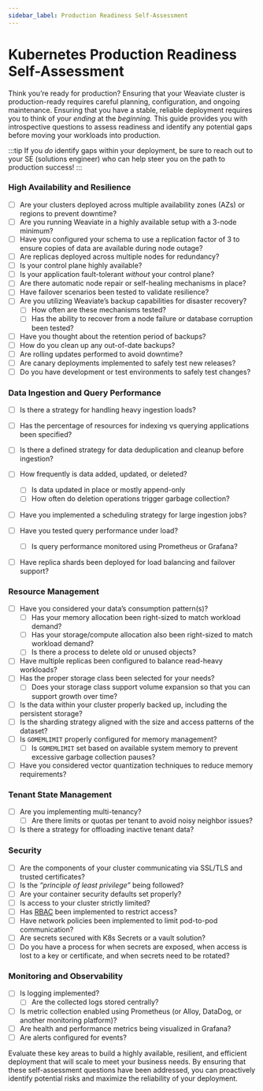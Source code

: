 ```yaml
---
sidebar_label: Production Readiness Self-Assessment
---
```


# Kubernetes Production Readiness Self-Assessment

Think you’re ready for production? Ensuring that your Weaviate cluster is production-ready requires careful planning, configuration, and ongoing maintenance. Ensuring that you have a stable, reliable deployment requires you to think of your *ending* at the *beginning.* This guide provides you with introspective questions to assess readiness and identify any potential gaps before moving your workloads into production.

:::tip
If you *do* identify gaps within your deployment, be sure to reach out to your SE (solutions engineer) who can help steer you on the path to production success!
:::


### High Availability and Resilience

- [ ]  Are your clusters deployed across multiple availability zones (AZs) or regions to prevent downtime?
- [ ]  Are you running Weaviate in a highly available setup with a 3-node minimum?
- [ ]  Have you configured your schema to use a replication factor of 3 to ensure copies of data are available during node outage?
- [ ]  Are replicas deployed across multiple nodes for redundancy?
- [ ]  Is your control plane highly available?
- [ ]  Is your application fault-tolerant *without* your control plane?
- [ ]  Are there automatic node repair or self-healing mechanisms in place?
- [ ]  Have failover scenarios been tested to validate resilience?
- [ ]  Are you utilizing Weaviate’s backup capabilities for disaster recovery?
    - [ ]  How often are these mechanisms tested?
    - [ ]  Has the ability to recover from a node failure or database corruption been tested?
- [ ]  Have you thought about the retention period of backups?
  - [ ]  How do you clean up any out-of-date backups?
- [ ]  Are rolling updates performed to avoid downtime?
- [ ]  Are canary deployments implemented to safely test new releases?
- [ ]  Do you have development or test environments to safely test changes?

### Data Ingestion and Query Performance

- [ ] Is there a strategy for handling heavy ingestion loads?
- [ ] Has the percentage of resources for indexing vs querying applications been specified?
- [ ] Is there a defined strategy for data deduplication and cleanup before ingestion?
- [ ] How frequently is data added, updated, or deleted?
  - [ ] Is data updated in place or mostly append-only
  - [ ] How often do deletion operations trigger garbage collection?
- [ ] Have you implemented a scheduling strategy for large ingestion jobs?
- [ ] Have you tested query performance under load?
  - [ ] Is query performance monitored using Prometheus or Grafana?
- [ ] Have replica shards been deployed for load balancing and failover support?


### Resource Management

- [ ]  Have you considered your data’s consumption pattern(s)?
    - [ ]  Has your memory allocation been right-sized to match workload demand?
    - [ ]  Has your storage/compute allocation also been right-sized to match workload demand?
    - [ ]  Is there a process to delete old or unused objects?
- [ ] Have multiple replicas been configured to balance read-heavy workloads?
- [ ] Has the proper storage class been selected for your needs?
    - [ ] Does your storage class support volume expansion so that you can support growth over time?
- [ ] Is the data within your cluster properly backed up, including the persistent storage?
- [ ] Is the sharding strategy aligned with the size and access patterns of the dataset?
- [ ] Is `GOMEMLIMIT` properly configured for memory management?
  - [ ] Is `GOMEMLIMIT` set based on available system memory to prevent excessive garbage collection pauses?
- [ ] Have you considered vector quantization techniques to reduce memory requirements?

### Tenant State Management

- [ ] Are you implementing multi-tenancy?
  - [ ] Are there limits or quotas per tenant to avoid noisy neighbor issues?
- [ ] Is there a strategy for offloading inactive tenant data?

### Security

- [ ]  Are the components of your cluster communicating via SSL/TLS and trusted certificates?
- [ ]  Is the *“principle of least privilege”* being followed?
- [ ]  Are your container security defaults set properly?
- [ ]  Is access to your cluster strictly limited?
- [ ]  Has [RBAC](/docs/weaviate/configuration/rbac/index.mdx) been implemented to restrict access?
- [ ]  Have network policies been implemented to limit pod-to-pod communication?
- [ ]  Are secrets secured with K8s Secrets or a vault solution?
- [ ]  Do you have a process for when secrets are exposed, when access is lost to a key or certificate, and when secrets need to be rotated?

### Monitoring and Observability

- [ ]  Is logging implemented?
    - [ ]  Are the collected logs stored centrally?
- [ ]  Is metric collection enabled using Prometheus (or Alloy, DataDog, or another monitoring platform)?
- [ ]  Are health and performance metrics being visualized in Grafana?
- [ ]  Are alerts configured for events?

Evaluate these key areas to build a highly available, resilient, and efficient deployment that will scale to meet your business needs. By ensuring that these self-assessment questions have been addressed, you can proactively identify potential risks and maximize the reliability of your deployment. 

